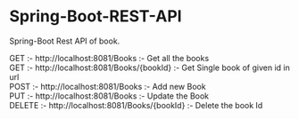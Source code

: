 # Spring-Boot-REST-API
Spring-Boot Rest API of book.


GET :- http://localhost:8081/Books :- Get all the books    
GET :- http://localhost:8081/Books/{bookId} :- Get Single book of given id in url       
POST :- http://localhost:8081/Books :- Add new Book        
PUT :- http://localhost:8081/Books :- Update the Book      
DELETE :- http://localhost:8081/Books/{bookId} :- Delete the book Id     

